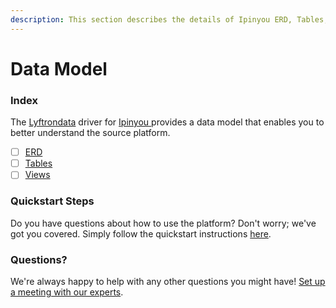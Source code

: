 ```yaml
---
description: This section describes the details of Ipinyou ERD, Tables, and Views.
---
```


# Data Model

### Index

The  [Lyftrondata](https://www.lyftrondata.com/) driver for [Ipinyou](https://www.lyftrondata.com/integration/ipinyou/)[ ](https://www.lyftrondata.com/integration/ipinyou/)provides a data model that enables you to better understand the source platform.

* [ ] [ERD](../../../marketing-analytics/ipinyou/data-model/erd.md)
* [ ] [Tables](../../../marketing-analytics/ipinyou/data-model/tables.md)
* [ ] [Views](../../../marketing-analytics/ipinyou/data-model/views.md)

### Quickstart Steps

Do you have questions about how to use the platform? Don't worry; we've got you covered. Simply follow the quickstart instructions [here](../../../../quickstart-steps.md).

### Questions? <a href="#questions" id="questions"></a>

We're always happy to help with any other questions you might have! [Set up a meeting with our experts](https://www.lyftrondata.com/book-a-meeting/).

